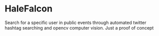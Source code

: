 # HaleFalcon
Search for a specific user in public events through automated twitter hashtag searching and opencv computer vision. Just a proof of concept
